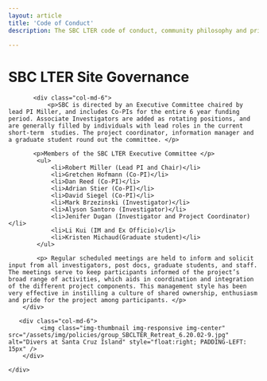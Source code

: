 ```yaml
---
layout: article
title: 'Code of Conduct'
description: The SBC LTER code of conduct, community philosophy and privacy policies described.

---
```


<h1>SBC LTER Site Governance</h1>
	
<!-- how to col: individual articles can vary the col widths; for full-width total should = 12. 
	col-md scales up (med to large desktops), and automatically stacks on phones and tablets (within the row). -->


<div id="main-container">
	<div class="row">


	       <div class="col-md-6">
			   <p>SBC is directed by an Executive Committee chaired by lead PI Miller, and includes Co-PIs for the entire 6 year funding period. Associate Investigators are added as rotating positions, and are generally filled by individuals with lead roles in the current short-term  studies. The project coordinator, information manager and a graduate student round out the committee. </p>
			   
           <p>Members of the SBC LTER Executive Committee </p>
            <ul>
                <li>Robert Miller (Lead PI and Chair)</li>
                <li>Gretchen Hofmann (Co-PI)</li>
                <li>Dan Reed (Co-PI)</li>
                <li>Adrian Stier (Co-PI)</li>
                <li>David Siegel (Co-PI)</li>
                <li>Mark Brzezinski (Investigator)</li>
                <li>Alyson Santoro (Investigator)</li>
                <li>Jenifer Dugan (Investigator and Project Coordinator)</li>
                <li>Li Kui (IM and Ex Officio)</li>
                <li>Kristen Michaud(Graduate student)</li>				
            </ul>
			
			<p> Regular scheduled meetings are held to inform and solicit input from all investigators, post docs, graduate students, and staff. The meetings serve to keep participants informed of the project’s broad range of activities, which aids in coordination and integration of the different project components. This management style has been very effective in instilling a culture of shared ownership, enthusiasm and pride for the project among participants. </p>
        </div>

       <div class="col-md-6">
             <img class="img-thumbnail img-responsive img-center" src="/assets/img/policies/group_SBCLTER_Retreat_6.20.02-9.jpg"  alt="Divers at Santa Cruz Island" style="float:right; PADDING-LEFT: 15px" />    
        </div>  
     
    </div>
</div>